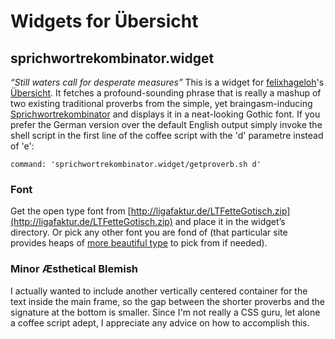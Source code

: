 # Widgets for Übersicht
## sprichwortrekombinator.widget
*“Still waters call for desperate measures”*
This is a widget for [felixhageloh](https://github.com/felixhageloh)'s [Übersicht](https://github.com/felixhageloh/uebersicht).
It fetches a profound-sounding phrase that is really a mashup of two existing traditional proverbs from the simple, yet braingasm-inducing [Sprichwortrekombinator](http://sprichwortrekombinator.de) and displays it in a neat-looking Gothic font.
If you prefer the German version over the default English output simply invoke the shell script in the first line of the coffee script with the 'd' parametre instead of 'e':
```
command: 'sprichwortrekombinator.widget/getproverb.sh d'
```
### Font
Get the open type font from [http://ligafaktur.de/LTFetteGotisch.zip](http://ligafaktur.de/LTFetteGotisch.zip) and place it in the widget’s directory. Or pick any other font you are fond of (that particular site provides heaps of [more beautiful type](http://ligafaktur.de/Schriften.html) to pick from if needed).
### Minor Æsthetical Blemish
I actually wanted to include another vertically centered container for the text inside the main frame, so the gap between the shorter proverbs and the signature at the bottom is smaller. Since I'm not really a CSS guru, let alone a coffee script adept, I appreciate any advice on how to accomplish this.
